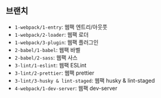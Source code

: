 ## 브랜치

- `1-webpack/1-entry`: 웹팩 엔트리/아웃풋
- `1-webpack/2-loader`: 웹팩 로더
- `1-webpack/3-plugin`: 웹팩 플러그인
- `2-babel/1-babel`: 웹팩 바벨
- `2-babel/2-sass`: 웹팩 사스
- `3-lint/1-eslint`: 웹팩 ESLint
- `3-lint/2-prettier`: 웹팩 prettier
- `3-lint/3-husky & lint-staged`: 웹팩 husky & lint-staged
- `4-webpack/1-dev-server`: 웹팩 dev-server




